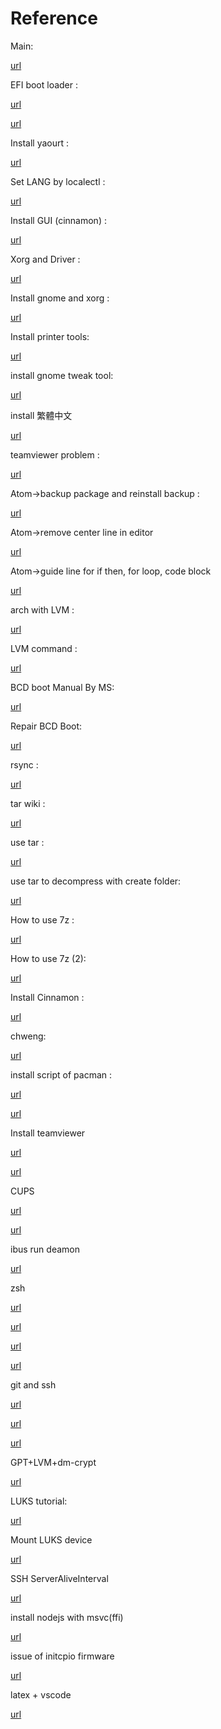 # Reference

Main:

[url](https://www.tecmint.com/arch-linux-installation-and-configuration-guide/)

EFI boot loader :

[url](https://wiki.archlinux.org/index.php/systemd-boot)

[url](https://medium.com/@tsunderechen/%E7%94%A8-systemd-boot-%E5%9C%A8-uefi-%E5%B9%B3%E8%87%BA%E4%B8%8A%E5%AE%89%E8%A3%9D-arch-linux-6cf327a9724d)

Install yaourt :

[url](https://cms.35g.tw/coding/arch-linux%E5%AE%89%E8%A3%9Dyaourt%E9%9D%9E%E5%AE%98%E6%96%B9%E5%A5%97%E4%BB%B6%E7%AE%A1%E7%90%86%E5%93%A1/)

Set LANG by localectl :

[url](http://www.ruanyifeng.com/blog/2016/03/systemd-tutorial-commands.html)

Install GUI \(cinnamon\) :

[url](https://www.tecmint.com/install-cinnamon-desktop-in-arch-linux/)

Xorg and Driver :

[url](https://wiki.archlinux.org/index.php/xorg\#Driver\_installation)

Install gnome and xorg :

[url](https://www.ostechnix.com/how-to-install-gnome-desktop-environment-in-arch-linux/)

Install printer tools:

[url](https://askubuntu.com/questions/153672/how-to-add-a-printer-in-gnome-shell)

install gnome tweak tool:

[url](https://askubuntu.com/questions/803608/install-gnome-tweak-tool)

install 繁體中文

[url](https://wiki.archlinux.org/index.php/Localization/Traditional\_Chinese\_\(%E6%AD%A3%E9%AB%94%E4%B8%AD%E6%96%87\))

teamviewer problem :

[url](https://forum.manjaro.org/t/teamviewer-beta-13-not-ready-please-check-connection/37638/6)

Atom-&gt;backup package and reinstall backup :

[url](https://discuss.atom.io/t/how-to-backup-all-your-settings/15674)

Atom-&gt;remove center line in editor

[url](https://stackoverflow.com/questions/25579775/github-atom-remove-the-center-line-in-the-editor)

Atom-&gt;guide line for if then, for loop, code block

[url](https://discuss.atom.io/t/enable-vertical-lines-in-code/10064)

arch with LVM :

[url](https://gilyes.com/Installing-Arch-Linux-with-LVM/)

LVM command :

[url](http://canred.blogspot.com/2013/02/pvscanpvdisplaypvremovepvckpvchangepvsv.html)

BCD boot Manual By MS:

[url](https://msdn.microsoft.com/zh-tw/library/windows/hardware/dn898490\(v=vs.85\).aspx)

Repair BCD Boot:

[url](https://www.asus.com/tw/support/FAQ/1011477/)

rsync :

[url](https://stackoverflow.com/questions/4585929/how-to-use-cp-command-to-exclude-a-specific-directory)

tar wiki :

[url](https://zh.wikipedia.org/wiki/Tar)

use tar :

[url](https://blog.gtwang.org/linux/linux-why-are-tar-archive-formats-switching-to-xz-compression-to-replace-bzip2-and-what-about-gzip/)

use tar to decompress with create folder:

[url](https://askubuntu.com/questions/45349/how-to-extract-files-to-another-directory-using-tar-command)

How to use 7z :

[url](https://wiki.archlinux.org/index.php/p7zip)

How to use 7z \(2\):

[url](https://hkgoldenmra.blogspot.com/2011/07/7-zip.html)

Install Cinnamon :

[url](https://www.linuxhelp.com/how-to-install-cinnamon-desktop-gui-in-arch-linux/)

chweng:

[url](https://blog.xuite.net/ak47588168/linux/45614115-%E5%AE%89%E8%A3%9D+Ibus+%E8%88%87%E6%96%B0%E9%85%B7%E9%9F%B3%E8%BC%B8%E5%85%A5%E6%B3%95)

install script of pacman :

[url](https://www.ptt.cc/bbs/Linux/M.1540217296.A.0F1.html)

[url](https://stackoverflow.com/questions/52611261/how-to-get-line-by-line-from-file-and-cut-string-before-on-the-bash)

Install teamviewer

[url](https://community.teamviewer.com/t5/Knowledge-Base/How-to-install-TeamViewer-for-Linux/ta-p/6318?\_ga=2.85323673.1446706352.1540551194-1819555638.1540551194)

[url](https://community.teamviewer.com/t5/Knowledge-Base/How-to-use-the-TAR-package-for-Linux/ta-p/30664)

CUPS

[url](http://linux.vbird.org/linux\_basic/0610hardware/0610hardware-centos5.php\#cups)

[url](https://wiki.archlinux.org/index.php/CUPS\_\(%E6%AD%A3%E9%AB%94%E4%B8%AD%E6%96%87\))

ibus run deamon

[url](https://newtoypia.blogspot.com/2017/12/antix-17-input-method.html)

zsh

[url](https://askubuntu.com/questions/342299/zsh-is-not-launched-while-opening-a-new-terminal-with-gnome-terminal)

[url](https://github.com/bhilburn/powerlevel9k)

[url](https://github.com/powerline/fonts)

[url](https://github.com/robbyrussell/oh-my-zsh)

git and ssh

[url](https://wcc723.github.io/git/2018/02/12/github-ssh-https/)

[url](https://www.cnblogs.com/Security-Darren/p/4106328.html)

[url](https://stackoverflow.com/questions/17580261/authentication-failure-on-github-even-after-adding-ssh-key)

GPT+LVM+dm-crypt

[url](https://gist.github.com/heppu/6e58b7a174803bc4c43da99642b6094b)

LUKS tutorial:

[url](https://blog.csdn.net/zhongbeida\_xue/article/details/78550712)

Mount LUKS device

[url](https://unix.stackexchange.com/questions/182387/how-to-mount-a-disk-encrypted-with-cryptsetupcrypto-luks-in-ubuntu-14-04)

SSH ServerAliveInterval

[url](http://einverne.github.io/post/2017/05/ssh-keep-alive.html)

install nodejs with msvc\(ffi\)

[url](https://codertw.com/%E7%A8%8B%E5%BC%8F%E8%AA%9E%E8%A8%80/498761/)

issue of initcpio firmware

[url](https://gist.github.com/imrvelj/c65cd5ca7f5505a65e59204f5a3f7a6d)

latex + vscode

[url](https://zhuanlan.zhihu.com/p/38178015)

